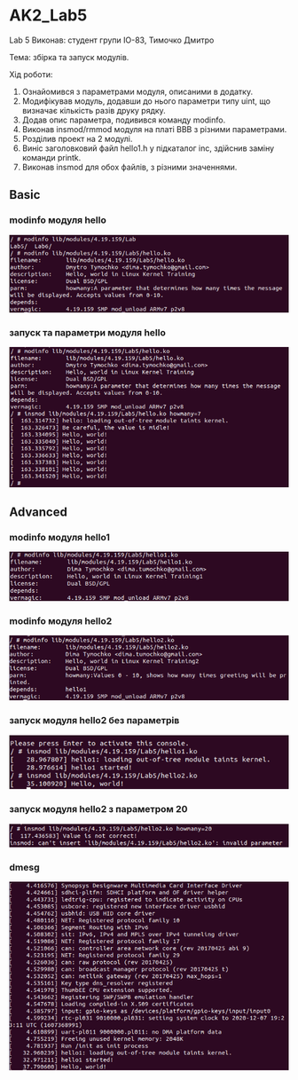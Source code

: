 # AK2_Lab5
Lab 5 Виконав: студент групи ІО-83, Тимочко Дмитро

Тема: збірка та запуск модулів.

Хід роботи:

1. Ознайомився з параметрами модуля, описаними в додатку.
2. Модифікував модуль, додавши до нього параметри типу uint, що визначає кількість разів друку рядку. 
3. Додав опис параметра, подивився команду modinfo.
4. Виконав insmod/rmmod модуля на платі BBB з різними параметрами.
5. Розділив проект на 2 модулі.
6. Виніс заголовковий файл hello1.h у підкаталог inc, здійснив заміну команди printk.
7. Виконав insmod для обох файлів, з різними значеннями.

## Basic ##

### modinfo модуля hello ###

![Image alt](https://github.com/Dima2057/AK2_Lab5/blob/main/images/Screenshot_1.png)

### запуск та параметри модуля hello ###

![Image alt](https://github.com/Dima2057/AK2_Lab5/blob/main/images/Screenshot_2.png)

## Advanced ##

### modinfo модуля hello1 ###

![Image alt](https://github.com/Dima2057/AK2_Lab5/blob/main/images/Screenshot_3.png)

### modinfo модуля hello2 ###

![Image alt](https://github.com/Dima2057/AK2_Lab5/blob/main/images/Screenshot_4.png)

### запуск модуля hello2 без параметрів ###

![Image alt](https://github.com/Dima2057/AK2_Lab5/blob/main/images/Screenshot_5.png)

### запуск модуля hello2 з параметром 20 ###

![Image alt](https://github.com/Dima2057/AK2_Lab5/blob/main/images/Screenshot_6.png)

### dmesg ###

![Image alt](https://github.com/Dima2057/AK2_Lab5/blob/main/images/Screenshot_7.png)
